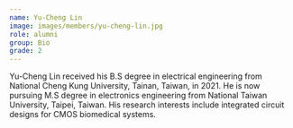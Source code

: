 ```yaml
---
name: Yu-Cheng Lin
image: images/members/yu-cheng-lin.jpg
role: alumni
group: Bio
grade: 2
---
```


Yu-Cheng Lin received his B.S degree in electrical engineering from National Cheng Kung University, Tainan, Taiwan, in 2021. He is now pursuing M.S degree in electronics engineering from National Taiwan University, Taipei, Taiwan. His research interests include integrated circuit designs for CMOS biomedical systems.
